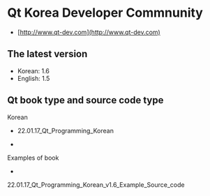 # Qt Korea Developer Commnunity
- [http://www.qt-dev.com](http://www.qt-dev.com)

## The latest version 
- Korean: 1.6 
- English: 1.5

## Qt book type and source code type 

Korean 

- 22.01.17_Qt_Programming_Korean

- 
Examples of book


-
22.01.17_Qt_Programming_Korean_v1.6_Example_Source_code

